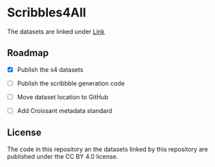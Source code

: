 # Scribbles4All

The datasets are linked under [Link](https://drive.google.com/drive/folders/1PkH-UjxbW77PRhbr4SzYGSBKBNOanJWO?usp=sharing)

## Roadmap
- [x] Publish the s4 datasets
- [ ] Publish the scribbble generation code
- [ ] Move dataset location to GitHub
- [ ] Add Croissant metadata standard


## License

The code in this repository an the datasets linked by this repository are published under the  CC BY 4.0 license.